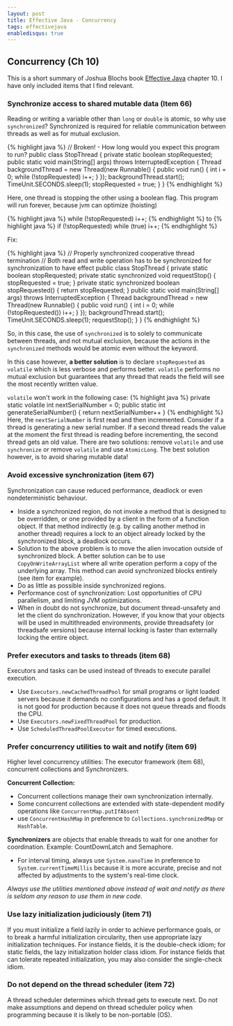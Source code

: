```yaml
---
layout: post
title: Effective Java - Concurrency
tags: effectivejava
enabledisqus: true
---
```


## Concurrency (Ch 10)
This is a short summary of Joshua Blochs book [Effective Java](https://www.amazon.com/Effective-Java-2nd-Joshua-Bloch/dp/0321356683) chapter 10. I have only included items that I find relevant.

### Synchronize access to shared mutable data (Item 66)
Reading or writing a variable other than `long` or `double` is atomic, so why use `synchronized`? Synchronized is required for reliable communication between threads as well as for mutual exclusion.

{% highlight java %}
// Broken! - How long would you expect this program to run?
public class StopThread {
    private static boolean stopRequested;
    public static void main(String[] args)
            throws InterruptedException {
        Thread backgroundThread = new Thread(new Runnable() {
            public void run() {
                int i = 0;
                while (!stopRequested)
                    i++;
            }
        });
        backgroundThread.start();
        TimeUnit.SECONDS.sleep(1);
        stopRequested = true;
    }
}
{% endhighlight %}

Here, one thread is stopping the other using a boolean flag. This program will run forever, because jvm can optimize (hoisting)

{% highlight java %}
while (!stopRequested)
    i++;
{% endhighlight %}
to
{% highlight java %}
if (!stopRequested)
    while (true)
        i++;
{% endhighlight %}

Fix:

{% highlight java %}
// Properly synchronized cooperative thread termination
// Both read and write operation has to be synchronized for synchronization to have effect
public class StopThread {
    private static boolean stopRequested;
    private static synchronized void requestStop() {
        stopRequested = true;
    }
    private static synchronized boolean stopRequested() {
        return stopRequested;
    }
    public static void main(String[] args)
            throws InterruptedException {
        Thread backgroundThread = new Thread(new Runnable() {
            public void run() {
                int i = 0;
                while (!stopRequested())
                    i++;
            }
        });
        backgroundThread.start();
        TimeUnit.SECONDS.sleep(1);
        requestStop();
    }
}
{% endhighlight %}

So, in this case, the use of `synchronized` is to solely to communicate between threads, and not mutual exclusion, because the actions in the `synchronized` methods would be atomic even without the keyword.

In this case however, **a better solution** is to declare `stopRequested` as `volatile` which is less verbose and performs better. `volatile` performs no mutual exclusion but guarantees that any thread that reads the field will see the most recently written value.

`volatile` won't work in the following case:
{% highlight java %}
private static volatile int nextSerialNumber = 0;
public static int generateSerialNumber() {
    return nextSerialNumber++
}
{% endhighlight %}
Here, the `nextSerialNumber` is first read and then incremented. Consider if a thread is generating a new serial number. If a second thread reads the value at the moment the first thread is reading before incrementing, the second thread gets an old value. There are two solutions: remove `volatile` and use `synchronize` or remove `volatile` and use `AtomicLong`. The best solution however, is to avoid sharing mutable data!

### Avoid excessive synchronization (item 67)
Synchronization can cause reduced performance, deadlock or even nondeterministic behaviour.

* Inside a synchronized region, do not invoke a method that is designed to be overridden, or one provided by a client in the form of a function object. If that method indirectly (e.g. by calling another method in another thread) requires a lock to an object already locked by the synchronized block, a deadlock occurs.
* Solution to the above problem is to move the alien invocation outside of synchronized block. A better solution can be to use `CopyOnWriteArrayList` where all write operation perform a copy of the underlying array. This method can avoid synchronized blocks entirely (see item for example).
* Do as little as possible inside synchronized regions.
* Performance cost of synchronization: Lost opportunities of CPU parallelism, and limiting JVM optimizations.
* When in doubt do not synchronize, but document thread-unsafety and let the client do synchronization. However, if you know that your objects will be used in multithreaded environments, provide threadsafety (or threadsafe versions) because internal locking is faster than externally locking the entire object.

### Prefer executors and tasks to threads (item 68)
Executors and tasks can be used instead of threads to execute parallel execution.

* Use `Executors.newCachedThreadPool` for small programs or light loaded servers because it demands no configurations and has a good default. It is not good for production because it does not queue threads and floods the CPU.
* Use `Executors.newFixedThreadPool` for production.
* Use `ScheduledThreadPoolExecutor` for timed executions.

### Prefer concurrency utilities to wait and notify (item 69)
Higher level concurrency utilities: The executor framework (item 68), concurrent collections and Synchronizers.

**Concurrent Collection:**

* Concurrent collections manage their own synchronization internally.
* Some concurrent collections are extended with state-dependent modify operations like `ConcurrentMap.putIfAbsent`
* use `ConcurrentHashMap` in preference to `Collections.synchronizedMap` or `HashTable`.

**Synchronizers** are objects that enable threads to wait for one another for coordination. Example: CountDownLatch and Semaphore.

* For interval timing, always use `System.nanoTime` in preference to `System.currentTimeMillis` because it is more accurate, precise and not affected by adjustments to the system's real-time clock.

_Always use the utilities mentioned above instead of wait and notify as there is seldom any reason to use them in new code._

### Use lazy initialization judiciously (item 71)
If you must initialize a field lazily in order to achieve performance goals, or to break a harmful initialization circularity, then use appropriate lazy initialization techniques. For instance fields, it is the double-check idiom; for static fields, the lazy initialization holder class idiom. For instance fields that can tolerate repeated initialization, you may also consider the single-check idiom.

### Do not depend on the thread scheduler (item 72)
A thread scheduler determines which thread gets to execute next. Do not make assumptions and depend on thread scheduler policy when programming because it is likely to be non-portable (OS).
